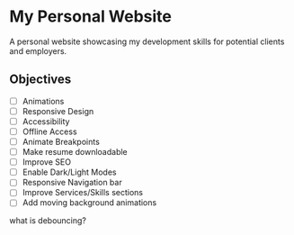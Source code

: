 # My Personal Website
A personal website showcasing my development skills for potential clients and employers.  

## Objectives
- [ ] Animations
- [ ] Responsive Design
- [ ] Accessibility
- [ ] Offline Access
- [ ] Animate Breakpoints
- [ ] Make resume downloadable
- [ ] Improve SEO
- [ ] Enable Dark/Light Modes
- [ ] Responsive Navigation bar
- [ ] Improve Services/Skills sections
- [ ] Add moving background animations

what is debouncing?
